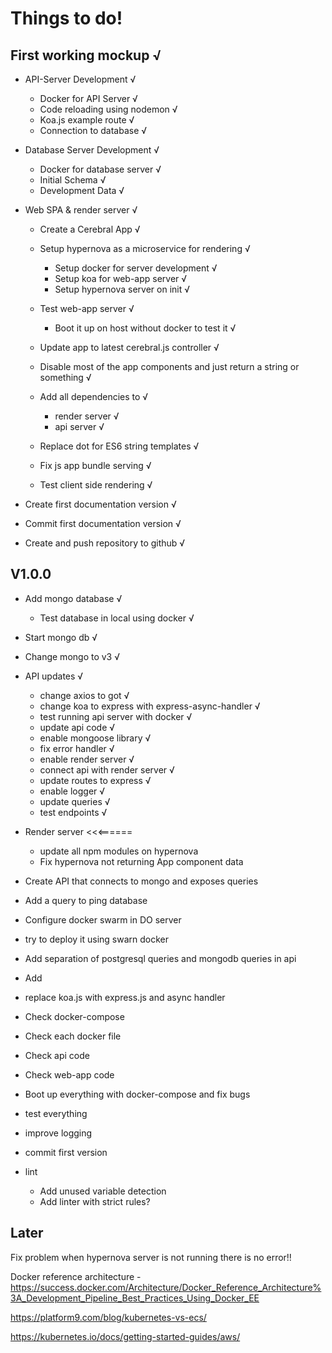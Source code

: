 # Things to do!

## First working mockup √

- API-Server Development √
  - Docker for API Server √
  - Code reloading using nodemon √
  - Koa.js example route √
  - Connection to database √

- Database Server Development √
  - Docker for database server √
  - Initial Schema √
  - Development Data √

- Web SPA & render server √
  - Create a Cerebral App √
  - Setup hypernova as a microservice for rendering √
    - Setup docker for server development √
    - Setup koa for web-app server √
    - Setup hypernova server on init √

  - Test web-app server √
    - Boot it up on host without docker to test it √
  - Update app to latest cerebral.js controller √
  - Disable most of the app components and just return a string or something √
  - Add all dependencies to √
    - render server √
    - api server √

  - Replace dot for ES6 string templates √
  - Fix js app bundle serving √
  - Test client side rendering √

- Create first documentation version √
- Commit first documentation version √
- Create and push repository to github √

## V1.0.0

- Add mongo database √
  - Test database in local using docker √
- Start mongo db √
- Change mongo to v3 √

- API updates √
  - change axios to got √
  - change koa to express with express-async-handler √
  - test running api server with docker √
  - update api code √
  - enable mongoose library √
  - fix error handler √
  - enable render server √
  - connect api with render server √
  - update routes to express √
  - enable logger √
  - update queries √
  - test endpoints √

- Render server <<<======
  - update all npm modules on hypernova
  - Fix hypernova not returning App component data

- Create API that connects to mongo and exposes queries
- Add a query to ping database
- Configure docker swarm in DO server
- try to deploy it using swarn docker

- Add separation of postgresql queries and mongodb queries in api
- Add
- replace koa.js with express.js and async handler


- Check docker-compose
- Check each docker file
- Check api code
- Check web-app code
- Boot up everything with docker-compose and fix bugs
- test everything
- improve logging
- commit first version

- lint
  - Add unused variable detection
  - Add linter with strict rules?

## Later

Fix problem when hypernova server is not running there is no error!!

Docker reference architecture - https://success.docker.com/Architecture/Docker_Reference_Architecture%3A_Development_Pipeline_Best_Practices_Using_Docker_EE

https://platform9.com/blog/kubernetes-vs-ecs/

https://kubernetes.io/docs/getting-started-guides/aws/
